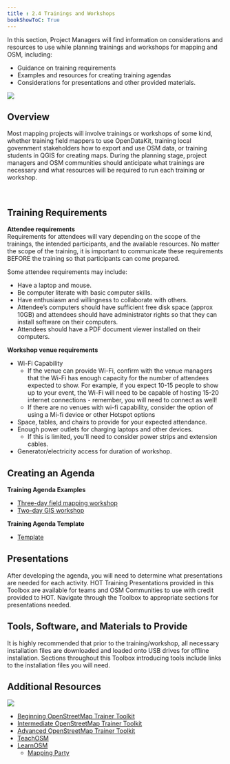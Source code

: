 ```yaml
---
title : 2.4 Trainings and Workshops
bookShowToC: True
---
```


In this section, Project Managers will find information on considerations and resources to use while planning trainings and workshops for mapping and OSM, including: 

*  Guidance on training requirements 
*  Examples and resources for creating training agendas 
*  Considerations for presentations and other provided materials. 

![](/images/training_blackboard.jpeg)

## Overview
Most mapping projects will involve trainings or workshops of some kind, whether training field mappers to use OpenDataKit, training local government stakeholders how to export and use OSM data, or training students in QGIS for creating maps. During the planning stage, project managers and OSM communities should anticipate what trainings are necessary and what resources will be required to run each training or workshop. 

<br>

## Training Requirements
**Attendee requirements**  
Requirements for attendees will vary depending on the scope of the trainings, the intended participants, and the available resources. No matter the scope of the training, it is important to communicate these requirements BEFORE the training so that participants can come prepared. 
  
Some attendee requirements may include:

* Have a laptop and mouse.
* Be computer literate with basic computer skills.
* Have enthusiasm and willingness to collaborate with others.
* Attendee’s computers should have sufficient free disk space (approx 10GB) and attendees should have administrator rights so that they can install software on their computers.
* Attendees should have a PDF document viewer installed on their computers.

**Workshop venue requirements**  

* Wi-Fi Capability
  * If the venue can provide Wi-Fi, confirm with the venue managers that the Wi-Fi has enough capacity for the number of attendees expected to show. For example, if you expect 10-15 people to show up to your event, the Wi-Fi will need to be capable of hosting 15-20 internet connections - remember, you will need to connect as well!
  * If there are no venues with wi-fi capability, consider the option of using a Mi-fi device or other Hotspot options
* Space, tables, and chairs to provide for your expected attendance.
* Enough power outlets for charging laptops and other devices.
  * If this is limited, you'll need to consider power strips and extension cables.
* Generator/electricity access for duration of workshop.

## Creating an Agenda

**Training Agenda Examples**

* [Three-day field mapping workshop](https://drive.google.com/open?id=1Bu8rbACbLMyRamNFmG8yJ6UrskhwzDya)
* [Two-day GIS workshop](https://docs.google.com/document/d/10Bxk4q0xamyX1i8PIWuTxMgTxsKQ8L3R2933HAEp3fg/edit?usp=sharing)

**Training Agenda Template**

* [Template](https://drive.google.com/open?id=14jqJhUgLeyqwleerE8PPDXO7JWGzIv6m)

## Presentations
After developing the agenda, you will need to determine what presentations are needed for each activity. HOT Training Presentations provided in this Toolbox are available for teams and OSM Communities to use with credit provided to HOT. Navigate through the Toolbox to appropriate sections for presentations needed. 

## Tools, Software, and Materials to Provide
It is highly recommended that prior to the training/workshop, all necessary installation files are downloaded and loaded onto USB drives for offline installation. Sections throughout this Toolbox introducing tools include links to the installation files you will need. 

## Additional Resources

![](/images/reading_icon_wide.PNG)

* [Beginning OpenStreetMap Trainer Toolkit](https://docs.google.com/document/d/1WCTonbvQC6YHCHZyYduRfR94i7Gp_ISFpivxuNMLO68/edit)
* [Intermediate OpenStreetMap Trainer Toolkit](https://docs.google.com/document/d/1PxWbF7L8WWezGl1mPogc_OmgEtEjyPBQa7N_CYm5x78/edit)
* [Advanced OpenStreetMap Trainer Toolkit](https://docs.google.com/document/d/1yFavv6lWCWWHoO3xB-deWlury2vuvZf0kbEl-RtigmE/edit)
* [TeachOSM](http://teachosm.org/en/)
* [LearnOSM](https://learnosm.org/en/)
  * [Mapping Party](https://docs.google.com/document/d/1XeyVve6tZE_-IIe1jgtXMjNRWLRPUf5yPaX8_P1gFOQ/edit)
